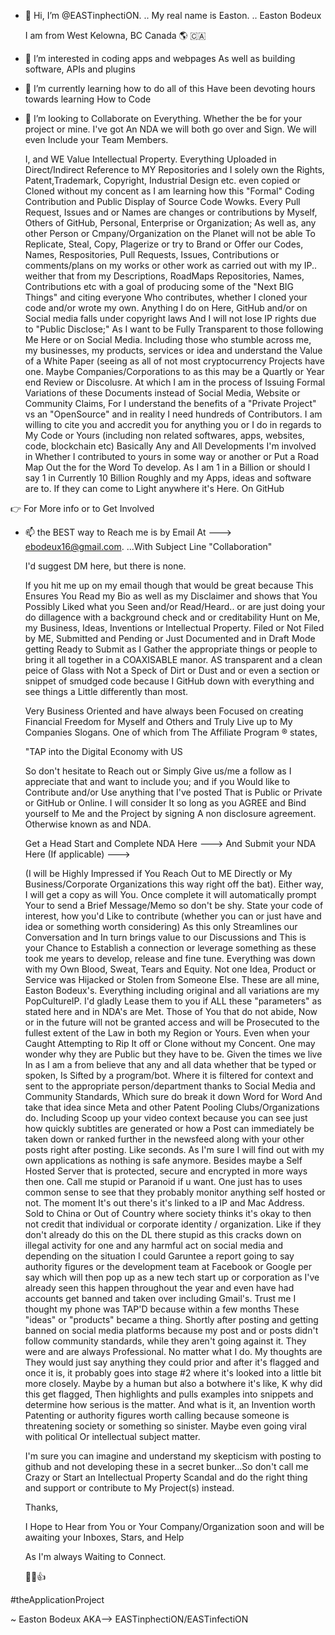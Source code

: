 - 👋 Hi, I’m @EASTinphectiON.
      .. My real name is Easton. 
     .. Easton Bodeux

    I am from West Kelowna, BC Canada 🌎 🇨🇦

- 👀 I’m interested in coding apps and webpages
  As well as building software, APIs and plugins

- 🌱 I’m currently learning how to do all of this
  Have been devoting hours towards learning How to Code

- 💞️ I’m looking to Collaborate on Everything.
  Whether the be for your project or mine. I've got
  An NDA we will both go over and Sign. We will even
  Include your Team Members.

  I, and WE Value Intellectual Property.
  Everything Uploaded in Direct/Indirect Reference
  to MY Repositories and I solely own the Rights,
  Patent,Trademark, Copyright, Industrial Design etc.
  even copied or Cloned without my concent as I am 
  learning how this "Formal" Coding Contribution and
  Public Display of Source Code Wowks. Every Pull Request,
  Issues and or Names are changes or contributions by
  Myself, Others of GitHub, Personal, Enterprise or 
  Organization; As well as, any other Person or
  Cmpany/Organization on the Planet will not be able 
  To Replicate, Steal, Copy, Plagerize or try to
  Brand or Offer our Codes, Names, Respositories,
  Pull Requests, Issues, Contributions or 
  comments/plans on my works or other work as 
  carried out with my IP.. weither that from my
  Descriptions, RoadMaps Repositories, Names,
  Contributions etc with a goal of producing
  some of the "Next BIG Things" and citing everyone
  Who contributes, whether I cloned your code 
  and/or wrote my own. Anything I do on Here, GitHub
  and/or on Social media falls under copyright laws
  And I will not lose IP rights due to "Public Disclose;"
  As I want to be Fully Transparent to those following 
  Me Here or on Social Media. Including those who
  stumble across me, my businesses, my products,
  services or idea and understand the Value of a White
  Paper (seeing as all of not most cryptocurrency
  Projects have one. Maybe Companies/Corporations to
  as this may be a Quartly or Year end Review or 
  Discolusre. At which I am in the process of Issuing 
  Formal Variations of these Documents instead of
  Social Media, Website or Community Claims, For I 
  understand the benefits of a "Private Project" vs
  an "OpenSource" and in reality I need hundreds 
  of Contributors. I am willing to cite you and
  accredit you for anything you or I do in regards 
  to My Code or Yours (including non related 
  softwares, apps, websites, code, blockchain etc)
  Basically Any and All Developments I'm involved in
  Whether I contributed to yours in some way or
  another or Put a Road Map Out the for  the Word
  To develop. As I am 1 in a Billion or should I say 
  1 in Currently 10 Billion Roughly and my Apps, 
  ideas and software are to. If they can come to
  Light anywhere it's Here. On GitHub

👉 For More info or to Get Involved

- 📫 the BEST way to Reach me is by Email
  At ---> ebodeux16@gmail.com.
  ...With Subject Line "Collaboration"

  I'd suggest DM here, but there is none.

  If you hit me up on my email though that 
  would be great because This Ensures You 
  Read my Bio as well as my Disclaimer and shows
  that You Possibly Liked what you Seen and/or 
  Read/Heard.. or are just doing your do dillagence
  with a background check and or creditability 
  Hunt on Me, my Business, Ideas, Inventions or
  Intellectual Property. Filed or Not Filed by ME,
  Submitted and Pending or Just Documented and
  in Draft Mode getting Ready to Submit as I
  Gather the appropriate things or people to 
  bring it all together in a COAXISABLE manor.
  AS transparent and a clean peice of Glass with
  Not a Speck of Dirt or Dust and or even a
  section or snippet of smudged code because I
  GitHub down with everything and see things a
  Little differently than most.

  Very Business Oriented and have always been
  Focused on creating Financial Freedom for 
  Myself and Others and Truly Live up to My
  Companies Slogans. One of which from
    The Affiliate Program ®   states,

  "TAP into the Digital Economy with US

  So don't hesitate to Reach out or Simply Give
  us/me a follow as I appreciate that and want
  to include you; and if you Would like to
  Contribute and/or Use anything that I've posted
  That is Public or Private or GitHub or Online.
  I will consider It so long as you AGREE and 
  Bind yourself to Me and the Project by signing
  A non disclosure agreement. Otherwise known
  as and NDA. 

  Get a Head Start and Complete NDA Here
  --->
  And Submit your NDA Here (If applicable)
  --->

  (I will be Highly Impressed if You Reach 
  Out to ME Directly or My Business/Corporate
  Organizations this way right off the bat). 
  Either way, I will get a copy as will You.
  Once complete it will automatically prompt
  Your to send a Brief Message/Memo so don't
  be shy. State your code of interest, how you'd
  Like to contribute (whether you can or just
  have and idea or something worth considering)
  As this only Streamlines our Conversation and 
  In turn brings value to our Discussions and
  This is your Chance to Establish a connection
  or leverage something as these took me years 
  to develop, release and fine tune.
  Everything was down with my Own Blood, Sweat,
  Tears and Equity. Not one Idea, Product or
  Service was Hijacked or Stolen from Someone 
  Else. These are all mine, Easton Bodeux's. 
  Everything including original and all 
  variations are my PopCultureIP. I'd gladly
  Lease them to you if ALL these "parameters"
  as stated here and in NDA's are Met.
  Those of You that do not abide, Now 
  or in the future will not be granted access
  and will be Prosecuted to the fullest extent
  of the Law in both my Region or Yours.
  Even when your Caught Attempting to Rip
  It off or Clone without my Concent.
  One may wonder why they are Public but 
  they have to be. Given the times we live 
  In as I am a from believe that any and 
  all data whether that be typed or spoken,
  Is Sifted by a program/bot. Where it is
  filtered for context and sent to the 
  appropriate person/department thanks to 
  Social Media and Community Standards, 
  Which sure do break it down Word for Word
  And take that idea since Meta and other
  Patent Pooling Clubs/Organizations do.
  Including Scoop up your video context
  because you can see just how quickly
  subtitles are generated or how a Post 
  can immediately be taken down or ranked
  further in the newsfeed along with your 
  other posts right after posting. Like 
  seconds. As I'm sure I will find out 
  with my own applications as nothing 
  is safe anymore. Besides maybe a Self 
  Hosted Server that is protected, 
  secure and encrypted in more ways then
  one. Call me stupid or Paranoid if u 
  want. One just has to uses common 
  sense to see that they probably monitor
  anything self hosted or not. The moment
  It's out there's it's linked to a IP
  and Mac Address. Sold to China or Out 
  of Country where society thinks it's 
  okay to then not credit that individual
  or corporate identity / organization.
  Like if they don't already do this on the 
  DL there stupid as this cracks down on
  illegal activity for one and any harmful 
  act on social media and depending on 
  the situation I could Garuntee a report
  going to say authority figures or the 
  development team at Facebook or Google 
  per say which will then pop up as a new
  tech start up or corporation as I've 
  already seen this happen throughout
  the year and even have had accounts 
  get banned and taken over including 
  Gmail's. Trust me I thought my phone
  was TAP'D because within a few months
  These "ideas" or "products" became a
  thing. Shortly after posting and
  getting banned on social media 
  platforms because my post and or 
  posts didn't follow community 
  standards, while they aren't going
  against it. They were and are always 
  Professional. No matter what I do.
  My thoughts are They would just say 
  anything they could prior and after 
  it's flagged and once it is, it
  probably goes into stage #2 where 
  it's looked into a little bit more 
  closely. Maybe by a human but also a
  botwhere it's like, K why did this 
  get flagged, Then highlights and 
  pulls examples into snippets and 
  determine how serious is the matter. 
  And what is it, an Invention worth 
  Patenting or authority figures worth 
  calling because someone is threatening
  society or something so sinister. 
  Maybe even going viral with political
  Or intellectual subject matter.

  I'm sure you can imagine and 
  understand my skepticism with posting 
  to github and not developing these in
  a secret bunker...So don't call me
  Crazy or Start an Intellectual
  Property Scandal and do the right 
  thing and support or contribute to 
  My Project(s) instead.

  Thanks,


  I Hope to Hear from You or Your
  Company/Organization soon and will be 
  awaiting your Inboxes, Stars, and Help

  As I'm always Waiting to Connect.

  💪😎👍


 #theApplicationProject


  ~ Easton Bodeux
  AKA--> EASTinphectiON/EASTinfectiON
